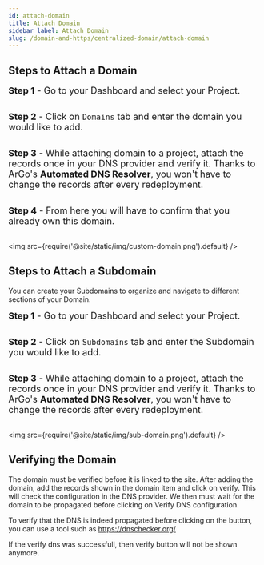 ```yaml
---
id: attach-domain
title: Attach Domain
sidebar_label: Attach Domain
slug: /domain-and-https/centralized-domain/attach-domain
---
```


## Steps to Attach a Domain

<font size="4"> <b>Step 1</b> - Go to your Dashboard and select your Project. </font> <br/><br/>

<font size="4"> <b>Step 2</b> - Click on <code>Domains</code> tab and enter the domain you would like to add. </font> <br/><br/>

<font size="4"> <b>Step 3</b> - While attaching domain to a project, attach the records once in your DNS provider and verify it. Thanks to ArGo's <b>Automated DNS Resolver</b>, you won't have to change the records after every redeployment. </font> <br/><br/>

<font size="4"> <b>Step 4</b> - From here you will have to confirm that you already own this domain. </font> <br/><br/>

<img src={require('@site/static/img/custom-domain.png').default} />

## Steps to Attach a Subdomain

You can create your Subdomains to organize and navigate to different sections of your Domain.

<font size="4"> <b>Step 1</b> - Go to your Dashboard and select your Project. </font> <br/><br/>

<font size="4"> <b>Step 2</b> - Click on <code>Subdomains</code> tab and enter the Subdomain you would like to add. </font> <br/><br/>

<font size="4"> <b>Step 3</b> - While attaching domain to a project, attach the records once in your DNS provider and verify it. Thanks to ArGo's <b>Automated DNS Resolver</b>, you won't have to change the records after every redeployment. </font> <br/><br/>

<img src={require('@site/static/img/sub-domain.png').default} />

## Verifying the Domain

The domain must be verified before it is linked to the site. After adding the domain, add the records shown in the domain item and click on verify. This will check the configuration in the DNS provider. We then must wait for the domain to be propagated before clicking on Verify DNS configuration.

To verify that the DNS is indeed propagated before clicking on the button, you can use a tool such as https://dnschecker.org/

If the verify dns was successfull, then verify button will not be shown anymore.
